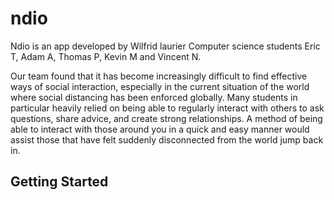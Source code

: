 # ndio

Ndio is an app developed by Wilfrid laurier Computer science students Eric T, Adam A, Thomas P, Kevin M and Vincent N.

Our team found that it has become increasingly difficult to find effective ways of social interaction, especially in the current situation of the world where social distancing has been enforced globally. Many students in particular heavily relied on being able to regularly interact with others to ask questions, share advice, and create strong relationships. A method of being able to interact with those around you in a quick and easy manner would assist those that have felt suddenly disconnected from the world jump back in.

## Getting Started



##